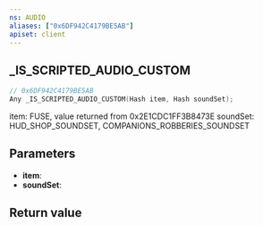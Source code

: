 ```yaml
---
ns: AUDIO
aliases: ["0x6DF942C4179BE5AB"]
apiset: client
---
```

## _IS_SCRIPTED_AUDIO_CUSTOM

```c
// 0x6DF942C4179BE5AB
Any _IS_SCRIPTED_AUDIO_CUSTOM(Hash item, Hash soundSet);
```

item: FUSE, value returned from 0x2E1CDC1FF3B8473E
soundSet: HUD_SHOP_SOUNDSET, COMPANIONS_ROBBERIES_SOUNDSET

## Parameters
* **item**:
* **soundSet**:

## Return value